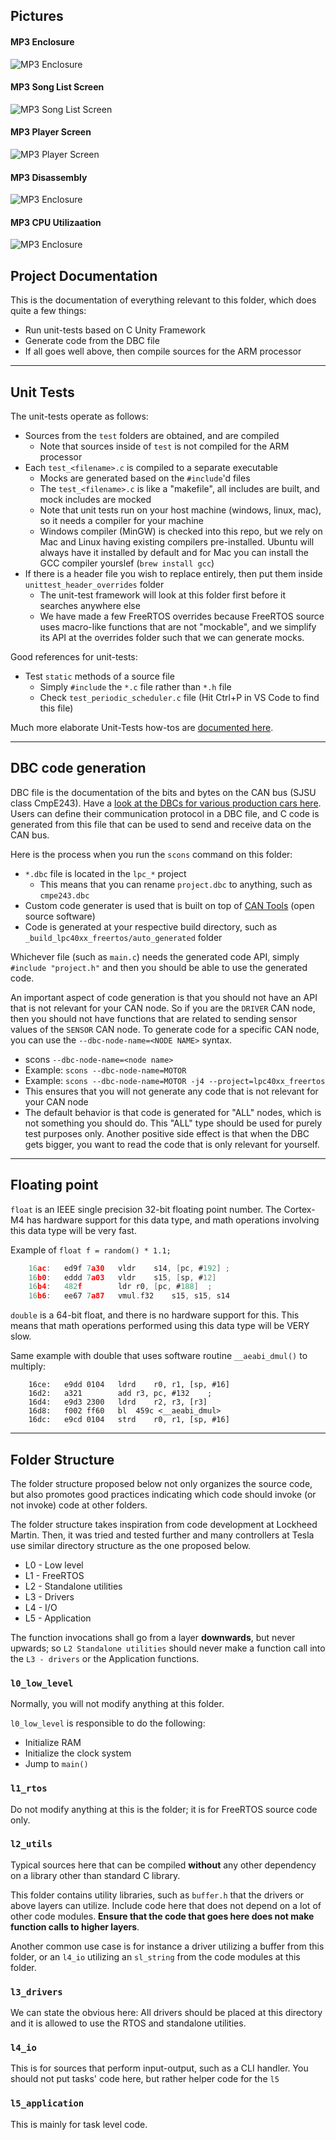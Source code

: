 ## Pictures
#### MP3 Enclosure
![MP3 Enclosure](./photos/mp3_enclosed.jpeg)
#### MP3 Song List Screen
![MP3 Song List Screen](./photos/mp3_song_list_screen.jpeg)
#### MP3 Player Screen
![MP3 Player Screen](./photos/mp3_player_screen.jpeg)
#### MP3 Disassembly
![MP3 Enclosure](./photos/mp3_disassembly.jpeg)
#### MP3 CPU Utilizaation
![MP3 Enclosure](./photos/mp3_cpu_utilization.png)


## Project Documentation

This is the documentation of everything relevant to this folder, which does quite a few things:

* Run unit-tests based on C Unity Framework
* Generate code from the DBC file
* If all goes well above, then compile sources for the ARM processor


----

## Unit Tests

The unit-tests operate as follows:

* Sources from the `test` folders are obtained, and are compiled
  * Note that sources inside of `test` is not compiled for the ARM processor
* Each `test_<filename>.c` is compiled to a separate executable
  * Mocks are generated based on the `#include`'d files
  * The `test_<filename>.c` is like a "makefile", all includes are built, and mock includes are mocked
  * Note that unit tests run on your host machine (windows, linux, mac), so it needs a compiler for your machine
  * Windows compiler (MinGW) is checked into this repo, but we rely on Mac and Linux having existing compilers pre-installed. Ubuntu will always have it installed by default and for Mac you can install the GCC compiler yourslef (`brew install gcc`)
* If there is a header file you wish to replace entirely, then put them inside `unittest_header_overrides` folder
  * The unit-test framework will look at this folder first before it searches anywhere else
  * We have made a few FreeRTOS overrides because FreeRTOS source uses macro-like functions that are not "mockable", and we simplify its API at the overrides folder such that we can generate mocks.

Good references for unit-tests:

* Test `static` methods of a source file
  * Simply `#include` the `*.c` file rather than `*.h` file
  * Check `test_periodic_scheduler.c` file (Hit Ctrl+P in VS Code to find this file)

Much more elaborate Unit-Tests how-tos are [documented here](https://gitlab.com/sibros_public/public/-/wikis/c/unit_tests).


----

## DBC code generation

DBC file is the documentation of the bits and bytes on the CAN bus (SJSU class CmpE243). Have a [look at the DBCs for various production cars here](https://github.com/commaai/opendbc). Users can define their communication protocol in a DBC file, and C code is generated from this file that can be used to send and receive data on the CAN bus.

Here is the process when you run the `scons` command on this folder:

* `*.dbc` file is located in the `lpc_*` project
  * This means that you can rename `project.dbc` to anything, such as `cmpe243.dbc`
* Custom code generater is used that is built on top of [CAN Tools](https://cantools.readthedocs.io/en/latest/) (open source software)
* Code is generated at your respective build directory, such as `_build_lpc40xx_freertos/auto_generated` folder

Whichever file (such as `main.c`) needs the generated code API, simply `#include "project.h"` and then you should be able to use the generated code.

An important aspect of code generation is that you should not have an API that is not relevant for your CAN node. So if you are the `DRIVER` CAN node, then you should not have functions that are related to sending sensor values of the `SENSOR` CAN node. To generate code for a specific CAN node, you can use the `--dbc-node-name=<NODE NAME>` syntax.

* scons `--dbc-node-name=<node name>`
* Example: `scons --dbc-node-name=MOTOR`
* Example: `scons --dbc-node-name=MOTOR -j4 --project=lpc40xx_freertos`
* This ensures that you will not generate any code that is not relevant for your CAN node
* The default behavior is that code is generated for "ALL" nodes, which is not something you should do. This "ALL" type should be used for purely test purposes only. Another positive side effect is that when the DBC gets bigger, you want to read the code that is only relevant for yourself.


----

## Floating point

`float` is an IEEE single precision 32-bit floating point number. The Cortex-M4 has hardware support for this data type, and math operations involving this data type will be very fast.

Example of `float f = random() * 1.1;`
```c
    16ac:	ed9f 7a30 	vldr	s14, [pc, #192]	;
    16b0:	eddd 7a03 	vldr	s15, [sp, #12]
    16b4:	482f      	ldr	r0, [pc, #188]	;
    16b6:	ee67 7a87 	vmul.f32	s15, s15, s14
```

`double` is a 64-bit float, and there is no hardware support for this. This means that math operations performed using this data type will be VERY slow.

Same example with double that uses software routine `__aeabi_dmul()` to multiply:
```
    16ce:	e9dd 0104 	ldrd	r0, r1, [sp, #16]
    16d2:	a321      	add	r3, pc, #132	;
    16d4:	e9d3 2300 	ldrd	r2, r3, [r3]
    16d8:	f002 ff60 	bl	459c <__aeabi_dmul>
    16dc:	e9cd 0104 	strd	r0, r1, [sp, #16]
```


----

## Folder Structure

The folder structure proposed below not only organizes the source code, but also promotes good practices indicating which code should invoke (or not invoke) code at other folders.

The folder structure takes inspiration from code development at Lockheed Martin. Then, it was tried and tested further and many controllers at Tesla use similar directory structure as the one proposed below.

- L0 - Low level
- L1 - FreeRTOS
- L2 - Standalone utilities
- L3 - Drivers
- L4 - I/O
- L5 - Application

The function invocations shall go from a layer **downwards**, but never upwards; so `L2 Standalone utilities` should never make a function call into the `L3 - drivers` or the Application functions.

### `l0_low_level`

Normally, you will not modify anything at this folder.

`l0_low_level` is responsible to do the following:

- Initialize RAM
- Initialize the clock system
- Jump to `main()`

### `l1_rtos`

Do not modify anything at this is the folder; it is for FreeRTOS source code only.

### `l2_utils`

Typical sources here that can be compiled **without** any other dependency on a library other than standard C library.

This folder contains utility libraries, such as `buffer.h` that the drivers or above layers can utilize. Include code here that does not depend on a lot of other code modules. **Ensure that the code that goes here does not make function calls to higher layers**.

Another common use case is for instance a driver utilizing a buffer from this folder, or an `l4_io` utilizing an `sl_string` from the code modules at this folder.

### `l3_drivers`

We can state the obvious here: All drivers should be placed at this directory and it is allowed to use the RTOS and standalone utilities.

### `l4_io`

This is for sources that perform input-output, such as a CLI handler. You should not put tasks' code here, but rather helper code for the `l5`

### `l5_application`

This is mainly for task level code.
